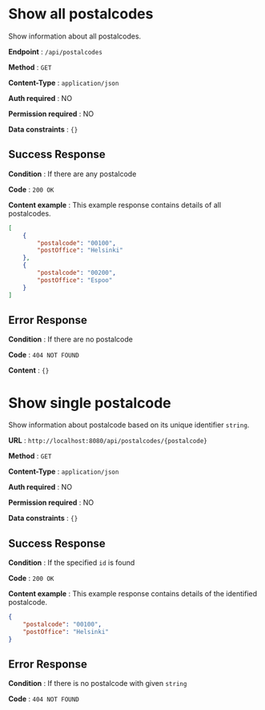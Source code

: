 # Show all postalcodes

Show information about all postalcodes.

**Endpoint** : `/api/postalcodes`

**Method** : `GET`

**Content-Type** : `application/json`

**Auth required** : NO

**Permission required** : NO

**Data constraints** : `{}`

## Success Response

**Condition** : If there are any postalcode

**Code** : `200 OK`

**Content example** : This example response contains details of all postalcodes.

```json
[
    {
        "postalcode": "00100",
        "postOffice": "Helsinki"
    },
    {
        "postalcode": "00200",
        "postOffice": "Espoo"
    }
]
```

## Error Response

**Condition** : If there are no postalcode

**Code** : `404 NOT FOUND`

**Content** : `{}`

# Show single postalcode

Show information about postalcode based on its unique identifier `string`.

**URL** : `http://localhost:8080/api/postalcodes/{postalcode}`

**Method** : `GET`

**Content-Type** : `application/json`

**Auth required** : NO

**Permission required** : NO

**Data constraints** : `{}`

## Success Response

**Condition** : If the specified `id` is found

**Code** : `200 OK`

**Content example** : This example response contains details of the identified postalcode.

```json
{
    "postalcode": "00100",
    "postOffice": "Helsinki"
}
```

## Error Response

**Condition** : If there is no postalcode with given `string`

**Code** : `404 NOT FOUND`
